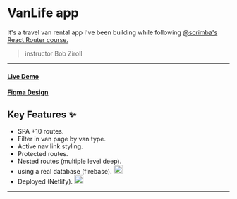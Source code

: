 # VanLife app

It's a travel van rental app I've been building while following [@scrimba's React Router course.](https://scrimba.com/learn-react-router-6-c06)

> instructor Bob Ziroll

---
#### [Live Demo](https://vanlife-sc-react-router.netlify.app/)
#### [Figma Design](https://www.figma.com/design/YQZ8Ct9NeE4AYioMP5FztD/-VanLife--Copy-?node-id=0-1&t=Kj0s1WbEBd0ugt9H-1)

## Key Features ✨

- SPA +10 routes.
- Filter in van page by van type.
- Active nav link styling.
- Protected routes.
- Nested routes (multiple level deep).
- using a real database (firebase).  <img src="https://www.vectorlogo.zone/logos/firebase/firebase-icon.svg" alt="Firebase" width="20"/>
- Deployed (Netlify).  <img src="https://www.vectorlogo.zone/logos/netlify/netlify-icon.svg" alt="Netlify" width="20"/>

---
